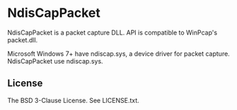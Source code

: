 ﻿# NdisCapPacket

NdisCapPacket is a packet capture DLL.
API is compatible to WinPcap's packet.dll.

Microsoft Windows 7+ have ndiscap.sys, a device driver for packet capture.
NdisCapPacket use ndiscap.sys.

## License

The BSD 3-Clause License. See LICENSE.txt.
